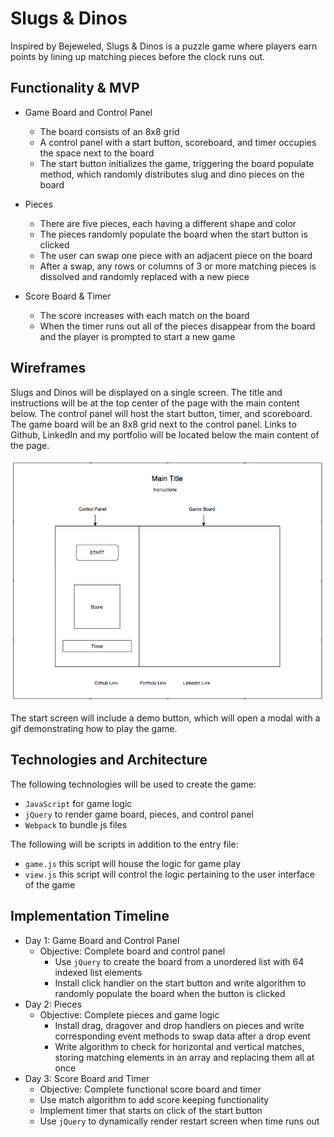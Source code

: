 # Slugs & Dinos

Inspired by Bejeweled, Slugs & Dinos is a puzzle game where players earn points by lining up matching pieces before the clock runs out.

## Functionality & MVP
  + Game Board and Control Panel
    - The board consists of an 8x8 grid
    - A control panel with a start button, scoreboard, and timer occupies the space next to the board
    - The start button initializes the game, triggering the board populate method, which randomly distributes slug and dino pieces on the board


  + Pieces
    - There are five pieces, each having a different shape and color
    - The pieces randomly populate the board when the start button is clicked
    - The user can swap one piece with an adjacent piece on the board
    - After a swap, any rows or columns of 3 or more matching pieces is dissolved and randomly replaced with a new piece


  + Score Board & Timer
    - The score increases with each match on the board
    - When the timer runs out all of the pieces disappear from the board and the player is prompted to start a new game

## Wireframes

Slugs and Dinos will be displayed on a single screen. The title and instructions will be at the top center of the page with the main content below. The control panel will host the start button, timer, and scoreboard. The game board will be an 8x8 grid next to the control panel. Links to Github, LinkedIn and my portfolio will be located below the main content of the page.

![alt text](https://github.com/ewawrzas/Slugs-and-Dinos/blob/master/Wireframe.png)

The start screen will include a demo button, which will open a modal with a gif demonstrating how to play the game.

## Technologies and Architecture

The following technologies will be used to create the game:

+ `JavaScript` for game logic
+ `jQuery` to render game board, pieces, and control panel
+ `Webpack` to bundle js files

The following will be scripts in addition to the entry file:

- `game.js` this script will house the logic for game play
- `view.js` this script will control the logic pertaining to the user interface of the game

## Implementation Timeline

+ Day 1: Game Board and Control Panel
  - Objective: Complete board and control panel
    * Use `jQuery` to create the board from a unordered list with 64 indexed list elements
    * Install click handler on the start button and write algorithm to randomly populate the board when the button is clicked
+ Day 2: Pieces
  - Objective: Complete pieces and game logic
    * Install drag, dragover and drop handlers on pieces and write corresponding event methods to swap data after a drop event
    * Write algorithm to check for horizontal and vertical matches, storing matching elements in an array and replacing them all at once
+ Day 3: Score Board and Timer
  - Objective: Complete functional score board and timer
  * Use match algorithm to add score keeping functionality
  * Implement timer that starts on click of the start button 
  * Use `jQuery` to dynamically render restart screen when time runs out
